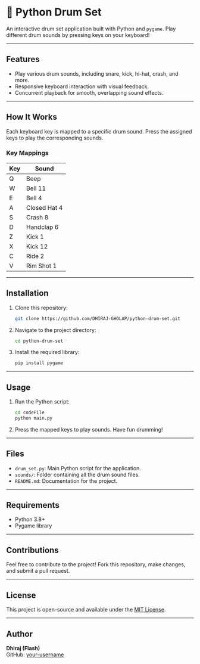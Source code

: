 

# 🎵 Python Drum Set

An interactive drum set application built with Python and `pygame`. Play different drum sounds by pressing keys on your keyboard!

---

## Features
- Play various drum sounds, including snare, kick, hi-hat, crash, and more.
- Responsive keyboard interaction with visual feedback.
- Concurrent playback for smooth, overlapping sound effects.

---

## How It Works
Each keyboard key is mapped to a specific drum sound. Press the assigned keys to play the corresponding sounds.

### Key Mappings
| Key | Sound             |
|-----|--------------------|
| Q   | Beep              |
| W   | Bell 11           |
| E   | Bell 4            |
| A   | Closed Hat 4      |
| S   | Crash 8           |
| D   | Handclap 6        |
| Z   | Kick 1            |
| X   | Kick 12           |
| C   | Ride 2            |
| V   | Rim Shot 1        |

---

## Installation
1. Clone this repository:
   ```bash
   git clone https://github.com/DHIRAJ-GHOLAP/python-drum-set.git
   ```
2. Navigate to the project directory:
   ```bash
   cd python-drum-set
   ```
3. Install the required library:
   ```bash
   pip install pygame
   ```

---

## Usage
1. Run the Python script:
   ```bash
   cd codeFile
   python main.py
   ```
2. Press the mapped keys to play sounds. Have fun drumming!

---

## Files
- `drum_set.py`: Main Python script for the application.
- `sounds/`: Folder containing all the drum sound files.
- `README.md`: Documentation for the project.

---

## Requirements
- Python 3.8+
- Pygame library

---

## Contributions
Feel free to contribute to the project! Fork this repository, make changes, and submit a pull request.

---

## License
This project is open-source and available under the [MIT License](LICENSE).

---

## Author
**Dhiraj (Flash)**  
GitHub: [your-username](https://github.com/DHIRAJ-GHOLAP)

